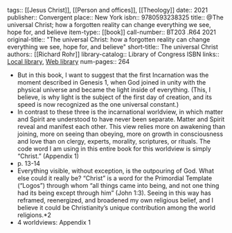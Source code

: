 tags:: [[Jesus Christ]], [[Person and offices]], [[Theology]]
date:: 2021
publisher:: Convergent
place:: New York
isbn:: 9780593238325
title:: @The universal Christ; how a forgotten reality can change everything we see, hope for, and believe
item-type:: [[book]]
call-number:: BT203 .R64 2021
original-title:: "The universal Christ: how a forgotten reality can change everything we see, hope for, and believe"
short-title:: The universal Christ
authors:: [[Richard Rohr]]
library-catalog:: Library of Congress ISBN
links:: [Local library](zotero://select/library/items/5WKQ62CD), [Web library](https://www.zotero.org/users/979977/items/5WKQ62CD)
num-pages:: 264

- But in this book, I want to suggest that the first Incarnation was the moment described in Genesis 1, when God joined in unity with the physical universe and became the light inside of everything. (This, I believe, is why light is the subject of the first day of creation, and its speed is now recognized as the one universal constant.)
- In contrast to these three is the incarnational worldview, in which matter and Spirit are understood to have never been separate. Matter and Spirit reveal and manifest each other. This view relies more on awakening than joining, more on seeing than obeying, more on growth in consciousness and love than on clergy, experts, morality, scriptures, or rituals. The code word I am using in this entire book for this worldview is simply “Christ.” (Appendix 1)
- p. 13-14
- Everything visible, without exception, is the outpouring of God. What else could it really be? “Christ” is a word for the Primordial Template (“Logos”) through whom “all things came into being, and not one thing had its being except through him” (John 1:3). Seeing in this way has reframed, reenergized, and broadened my own religious belief, and I believe it could be Christianity’s unique contribution among the world religions.*2
- 4 worldviews: Appendix 1